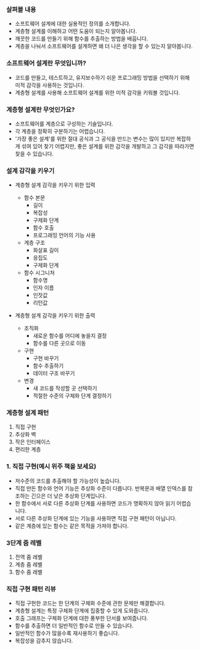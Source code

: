 ### 살펴볼 내용
- 소프트웨어 설계에 대한 실용적인 정의를 소개합니다.
- 계층형 설계를 이해하고 어떤 도움이 되는지 알아봅니다.
- 깨끗한 코드를 만들기 위해 함수를 추출하는 방법을 배웁니다.
- 계층을 나눠서 소프트웨어를 설계하면 왜 더 나은 생각을 할 수 있는지 알아봅니다.

### 소프트웨어 설계란 무엇입니까?
- 코드를 만들고, 테스트하고, 유지보수하기 쉬운 프로그래밍 방법을 선택하기 위해 미적 감각을 사용하는 것입니다.
- 계층형 설계를 사용해 소프트웨어 설계를 위한 미적 감각을 키워볼 것입니다.

### 계층형 설계란 무엇인가요?
- 소프트웨어를 계층으로 구성하는 기술입니다.
- 각 계층을 정확히 구분하기는 어렵습니다.
- '가장 좋은 설계'를 위한 절대 공식과 그 공식을 만드는 변수는 많이 있지만 복잡하게 섞여 있어 찾기 어렵지만, 좋은 설계를 위한 감각을 개발하고 그 감각을 따라가면 찾을 수 있습니다.

### 설계 감각을 키우기
- 계층형 설계 감각을 키우기 위한 입력
  - 함수 본문
    - 길이
    - 복잡성
    - 구제화 단계
    - 함수 호출
    - 프로그래밍 언어의 기능 사용
  - 계층 구조
    - 화살표 길이
    - 응집도
    - 구제화 단계  
  - 함수 시그니처
    - 함수명
    - 인자 이름
    - 인잣값
    - 리턴값

- 계층형 설계 감각을 키우기 위한 출력
  - 조직화
    - 새로운 함수를 어디에 놓을지 결정
    - 함수를 다른 곳으로 이동
  - 구현
    - 구현 바꾸기
    - 함수 추출하기
    - 데이터 구조 바꾸기
  - 변경
    - 새 코드를 작성할 곳 선택하기
    - 적절한 수준의 구체화 단계 결정하기

### 계층형 설계 패턴
1. 직접 구현
2. 추상화 벽
3. 작은 인터페이스
4. 편리한 계층

### 1. 직접 구현(예시 위주 책을 보세요)
- 저수준의 코드를 추출해야 할 가능성이 높습니다.
- 직접 만든 함수와 언어 기능은 추상화 수준이 다릅니다. 반복문과 배열 인덱스를 참조하는 긴으은 더 낮은 추상화 단계입니다.
- 한 함수에서 서로 다른 추상화 단계를 사용하면 코드가 명확하지 않아 읽기 어렵습니다.
- 서로 다른 추상화 단계에 있는 기능을 사용하면 직접 구현 패턴이 아닙니다.
- 같은 계층에 있는 함수는 같은 목적을 가져야 합니다.

### 3단계 줌 레벨
1. 전역 줌 레벨
2. 계층 줌 레벨
3. 함수 줌 레벨

### 직접 구현 패턴 리뷰
- 직접 구현한 코드는 한 단계의 구체화 수준에 관한 문제만 해결합니다.
- 계층형 설계는 특정 구체화 단계에 집중할 수 있게 도와줍니다.
- 호출 그래프는 구체화 단계에 대한 풍부한 단서를 보여줍니다.
- 함수를 추출하면 더 일반적인 함수로 만들 수 있습니다.
- 일반적인 함수가 많을수록 재사용하기 좋습니다.
- 복잡성을 감추지 않습니다.
